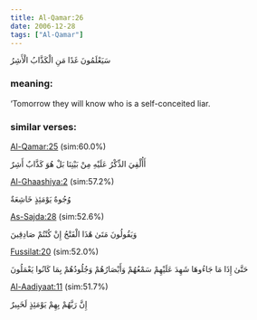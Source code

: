 ```yaml
---
title: Al-Qamar:26
date: 2006-12-28
tags: ["Al-Qamar"]
---
```

سَيَعْلَمُونَ غَدًا مَنِ الْكَذَّابُ الْأَشِرُ
### meaning: 
‘Tomorrow they will know who is a self-conceited liar.
### similar verses: 

[Al-Qamar:25](/54/25) (sim:60.0%)

أَأُلْقِيَ الذِّكْرُ عَلَيْهِ مِنْ بَيْنِنَا بَلْ هُوَ كَذَّابٌ أَشِرٌ

[Al-Ghaashiya:2](/88/2) (sim:57.2%)

وُجُوهٌ يَوْمَئِذٍ خَاشِعَةٌ

[As-Sajda:28](/32/28) (sim:52.6%)

وَيَقُولُونَ مَتَىٰ هَٰذَا الْفَتْحُ إِنْ كُنْتُمْ صَادِقِينَ

[Fussilat:20](/41/20) (sim:52.0%)

حَتَّىٰ إِذَا مَا جَاءُوهَا شَهِدَ عَلَيْهِمْ سَمْعُهُمْ وَأَبْصَارُهُمْ وَجُلُودُهُمْ بِمَا كَانُوا يَعْمَلُونَ

[Al-Aadiyaat:11](/100/11) (sim:51.7%)

إِنَّ رَبَّهُمْ بِهِمْ يَوْمَئِذٍ لَخَبِيرٌ
